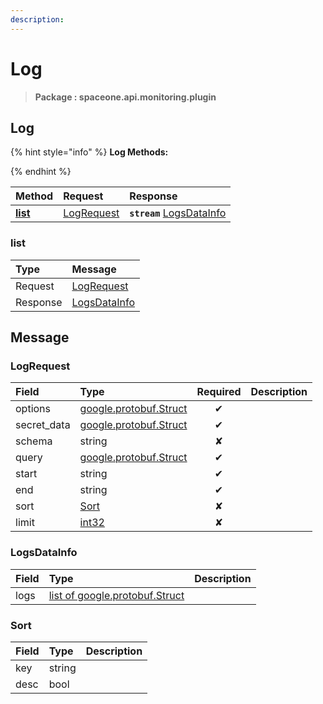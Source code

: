 ```yaml
---
description:  
---
```

# Log

>  **Package : spaceone.api.monitoring.plugin**

## Log

{% hint style="info" %}
**Log Methods:**

{%  endhint %}


| Method | Request | Response |
| :----- | :-------- | :-------- |
| [**list**](log.md#list)|   [LogRequest](log.md#logrequest) | **`stream`**   [LogsDataInfo](log.md#logsdatainfo) | 
 

 
### list


| Type | Message |
| :--- | :--- |
| Request | [LogRequest](log.md#logrequest) |
| Response |  [LogsDataInfo](log.md#logsdatainfo)  |


## 

## Message

### LogRequest
| Field | Type | Required | Description |
| :--- | :--- | :---: | :--- |
| options |[google.protobuf.Struct](https://github.com/protocolbuffers/protobuf/blob/master/src/google/protobuf/struct.proto)|✔| |
| secret_data |[google.protobuf.Struct](https://github.com/protocolbuffers/protobuf/blob/master/src/google/protobuf/struct.proto)|✔| |
| schema |string|✘| |
| query |[google.protobuf.Struct](https://github.com/protocolbuffers/protobuf/blob/master/src/google/protobuf/struct.proto)|✔| |
| start |string|✔| |
| end |string|✔| |
| sort |[Sort](log.md#sort)|✘| |
| limit |[int32](https://github.com/protocolbuffers/protobuf/blob/master/src/google/protobuf/type.proto)|✘| |

### LogsDataInfo
| Field | Type |  Description |
| :--- | :--- | :--- |
| logs |[list of google.protobuf.Struct](https://github.com/protocolbuffers/protobuf/blob/master/src/google/protobuf/struct.proto) | |

### Sort
| Field | Type |  Description |
| :--- | :--- | :--- |
| key |string | |
| desc |bool | |
